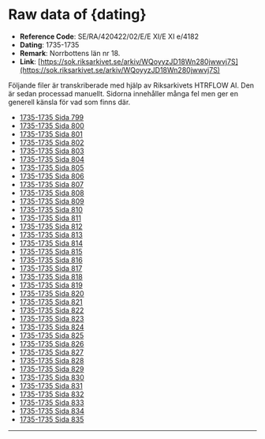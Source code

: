 
# Raw data of {dating}

- **Reference Code**: SE/RA/420422/02/E/E XI/E XI e/4182
- **Dating**: 1735-1735
- **Remark**: Norrbottens län nr 18.
- **Link**: [https://sok.riksarkivet.se/arkiv/WQoyyzJD18Wn280jwwvj7S](https://sok.riksarkivet.se/arkiv/WQoyyzJD18Wn280jwwvj7S)

Följande filer är transkriberade med hjälp av Riksarkivets HTRFLOW AI. Den är sedan processad manuellt. Sidorna innehåller många fel men ger en generell känsla för vad som finns där.

- [1735-1735 Sida 799](1735-Sida-799.md)
- [1735-1735 Sida 800](1735-Sida-800.md)
- [1735-1735 Sida 801](1735-Sida-801.md)
- [1735-1735 Sida 802](1735-Sida-802.md)
- [1735-1735 Sida 803](1735-Sida-803.md)
- [1735-1735 Sida 804](1735-Sida-804.md)
- [1735-1735 Sida 805](1735-Sida-805.md)
- [1735-1735 Sida 806](1735-Sida-806.md)
- [1735-1735 Sida 807](1735-Sida-807.md)
- [1735-1735 Sida 808](1735-Sida-808.md)
- [1735-1735 Sida 809](1735-Sida-809.md)
- [1735-1735 Sida 810](1735-Sida-810.md)
- [1735-1735 Sida 811](1735-Sida-811.md)
- [1735-1735 Sida 812](1735-Sida-812.md)
- [1735-1735 Sida 813](1735-Sida-813.md)
- [1735-1735 Sida 814](1735-Sida-814.md)
- [1735-1735 Sida 815](1735-Sida-815.md)
- [1735-1735 Sida 816](1735-Sida-816.md)
- [1735-1735 Sida 817](1735-Sida-817.md)
- [1735-1735 Sida 818](1735-Sida-818.md)
- [1735-1735 Sida 819](1735-Sida-819.md)
- [1735-1735 Sida 820](1735-Sida-820.md)
- [1735-1735 Sida 821](1735-Sida-821.md)
- [1735-1735 Sida 822](1735-Sida-822.md)
- [1735-1735 Sida 823](1735-Sida-823.md)
- [1735-1735 Sida 824](1735-Sida-824.md)
- [1735-1735 Sida 825](1735-Sida-825.md)
- [1735-1735 Sida 826](1735-Sida-826.md)
- [1735-1735 Sida 827](1735-Sida-827.md)
- [1735-1735 Sida 828](1735-Sida-828.md)
- [1735-1735 Sida 829](1735-Sida-829.md)
- [1735-1735 Sida 830](1735-Sida-830.md)
- [1735-1735 Sida 831](1735-Sida-831.md)
- [1735-1735 Sida 832](1735-Sida-832.md)
- [1735-1735 Sida 833](1735-Sida-833.md)
- [1735-1735 Sida 834](1735-Sida-834.md)
- [1735-1735 Sida 835](1735-Sida-835.md)
---

